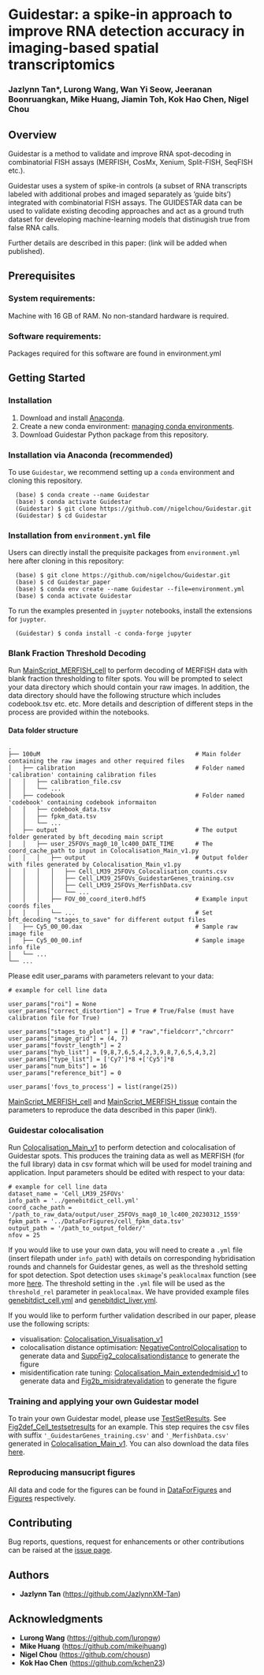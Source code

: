 # Guidestar: a spike-in approach to improve RNA detection accuracy in imaging-based spatial transcriptomics


### Jazlynn Tan\*, Lurong Wang, Wan Yi Seow, Jeeranan Boonruangkan, Mike Huang, Jiamin Toh, Kok Hao Chen, Nigel Chou

## Overview

Guidestar is a method to validate and improve RNA spot-decoding in combinatorial FISH assays (MERFISH, CosMx, Xenium, Split-FISH, SeqFISH etc.).

Guidestar uses a system of spike-in controls (a subset of RNA transcripts labeled with additional probes and imaged separately as ‘guide bits’) integrated with combinatorial FISH assays. The GUIDESTAR data can be used to validate existing decoding approaches and act as a ground truth dataset for developing machine-learning models that distinugish true from false RNA calls. 

<!--
Guidestar improves decoding accuracy, as measured by F1 score, in cell-line samples. It also generalized well to tissue samples.
-->

Further details are described in this paper: (link will be added when published).

## Prerequisites <a name="prereqs"></a>

### System requirements: <a name="sysreqs"></a>

Machine with 16 GB of RAM. No non-standard hardware is required.

### Software requirements: <a name="softreqs"></a>

Packages required for this software are found in environment.yml

<!--
## License <a name="lic"></a>

This project is licensed under ...
-->

## Getting Started <a name="getstart"></a>

   
### Installation <a name="install"></a>

1.	Download and install [Anaconda](https://www.anaconda.com/distribution/#download-section).
2.	Create a new conda environment: [managing conda environments](https://docs.conda.io/projects/conda/en/latest/user-guide/tasks/manage-environments.html). 
3.	Download Guidestar Python package from this repository.

### Installation via Anaconda (recommended) <a name="install"></a>

To use ``Guidestar``, we recommend setting up a ``conda`` environment and cloning this repository.

      (base) $ conda create --name Guidestar
      (base) $ conda activate Guidestar
      (Guidestar) $ git clone https://github.com//nigelchou/Guidestar.git
      (Guidestar) $ cd Guidestar

### Installation from `environment.yml` file <a name="install"></a>

Users can directly install the prequisite packages from `environment.yml` here after cloning in this repository:

      (base) $ git clone https://github.com/nigelchou/Guidestar.git
      (base) $ cd Guidestar_paper
      (base) $ conda env create --name Guidestar --file=environment.yml
      (base) $ conda activate Guidestar

To run the examples presented in `juypter` notebooks, install the extensions for `juypter`.

      (Guidestar) $ conda install -c conda-forge jupyter

### Blank Fraction Threshold Decoding <a name="BFT"></a>
Run [MainScript_MERFISH_cell](../MainScript_MERFISH_cell.py) to perform decoding of MERFISH data with blank fraction thresholding to filter spots. You will be prompted to select your data directory which should contain your raw images. In addition, the data directory should have the following structure which includes codebook.tsv etc. etc. More details and description of different steps in the process are provided within the notebooks.

#### Data folder structure

    .
    ├── 100uM                                            # Main folder containing the raw images and other required files
    │   ├── calibration                                  # Folder named 'calibration' containing calibration files
    │   │   ├── calibration_file.csv
    │   │   └── ... 
    │   ├── codebook                                     # Folder named 'codebook' containing codebook informaiton
    │   │   ├── codebook_data.tsv
    │   │   ├── fpkm_data.tsv
    │   │   └── ...     
    │   ├── output                                       # The output folder generated by bft_decoding main script
    │   │   ├── user_25FOVs_mag0_10_lc400_DATE_TIME      # The coord_cache_path to input in Colocalisation_Main_v1.py
    │   │   │   ├── output                               # Output folder with files generated by Colocalisation_Main_v1.py
    │   │   │   │   ├── Cell_LM39_25FOVs_Colocalisation_counts.csv             
    │   │   │   │   ├── Cell_LM39_25FOVs_GuidestarGenes_training.csv
    │   │   │   │   ├── Cell_LM39_25FOVs_MerfishData.csv
    │   │   │   │   └── ...
    │   │   │   ├── FOV_00_coord_iter0.hdf5              # Example input coords files 
    │   │   │   └── ...                                  # Set bft_decoding "stages_to_save" for different output files
    │   ├── Cy5_00_00.dax                                # Sample raw image file
    │   ├── Cy5_00_00.inf                                # Sample image info file
    │   └── ...
    └── ...

Please edit user_params with parameters relevant to your data:
```
# example for cell line data

user_params["roi"] = None 
user_params["correct_distortion"] = True # True/False (must have calibration file for True)

user_params["stages_to_plot"] = [] # "raw","fieldcorr","chrcorr"
user_params["image_grid"] = (4, 7)
user_params["fovstr_length"] = 2
user_params["hyb_list"] = [9,8,7,6,5,4,2,3,9,8,7,6,5,4,3,2]
user_params["type_list"] = ['Cy7']*8 +['Cy5']*8
user_params["num_bits"] = 16
user_params["reference_bit"] = 0

user_params['fovs_to_process'] = list(range(25))
```

[MainScript_MERFISH_cell](../MainScript_MERFISH_cell.py) and [MainScript_MERFISH_tissue](../MainScript_MERFISH_tissue.py) contain the parameters to reproduce the data described in this paper (link!). 

### Guidestar colocalisation
Run [Colocalisation_Main_v1](Guidestar_colocalisation/Colocalisation_Main_v1.py) to perform detection and colocalisation of Guidestar spots. This produces the training data as well as MERFISH (for the full library) data in csv format which will be used for model training and application. Input parameters should be edited with respect to your data:
```
# example for cell line data
dataset_name = 'Cell_LM39_25FOVs'
info_path = '../genebitdict_cell.yml'
coord_cache_path = '/path_to_raw_data/output/user_25FOVs_mag0_10_lc400_20230312_1559'
fpkm_path = '../DataForFigures/cell_fpkm_data.tsv'
output_path = '/path_to_output_folder/'
nfov = 25
```

If you would like to use your own data, you will need to create a `.yml` file (insert filepath under `info_path`) with details on corresponding hybridisation rounds and channels for Guidestar genes, as well as the threshold setting for spot detection. Spot detection uses `skimage`'s `peaklocalmax` function (see more [here](https://scikit-image.org/docs/stable/api/skimage.feature.html#skimage.feature.peak_local_max). The threshold setting in the `.yml` file will be used as the `threshold_rel` parameter in `peaklocalmax`. We have provided example files [genebitdict_cell.yml](genebitdict_cell.yml) and [genebitdict_liver.yml](genebitdict_liver.yml).  

If you would like to perform further validation described in our paper, please use the following scripts:
* visualisation: [Colocalisation_Visualisation_v1](Guidestar_colocalisation/Colocalisation_Visualisation_v1.py)
* colocalisation distance optimisation: [NegativeControlColocalisation](Guidestar_colocalisation/NegativeControlColocalisation.py) to generate data and [SuppFig2_colocalisationdistance](Figures/SuppFig2_colocalisationdistance.py) to generate the figure
* misidentification rate tuning: [Colocalisation_Main_extendedmisid_v1](Guidestar_colocalisation/Colocalisation_Main_extendedmisid_v1.py) to generate data and [Fig2b_misidratevalidation](Figures/Fig2b_misidratevalidation.py) to generate the figure

### Training and applying your own Guidestar model
To train your own Guidestar model, please use [TestSetResults](Guidestar_model/TestSetResults.py). See [Fig2def_Cell_testsetresults](Figures/Fig2def_Cell_testsetresults.py) for an example. This step requires the csv files with suffix `'_GuidestarGenes_training.csv'` and `'_MerfishData.csv'` generated in [Colocalisation_Main_v1](Guidestar_colocalisation/Colocalisation_Main_v1.py). You can also download the data files [here](https://drive.google.com/drive/folders/122UvRUf9SqZhPW2tYLKfgjZl1Y_HP1Kx?usp=drive_link).

### Reproducing mansucript figures
All data and code for the figures can be found in [DataForFigures](DataForFigures) and [Figures](Figures) respectively.

## Contributing

Bug reports, questions, request for enhancements or other contributions
can be raised at the [issue
page](<https://github.com/nigelchou/Guidestar/issues>).

## Authors <a name="authors"></a>

* **Jazlynn Tan** (https://github.com/JazlynnXM-Tan)

## Acknowledgments <a name="ack"></a>

* **Lurong Wang**  (https://github.com/lurongw)
* **Mike Huang**  (https://github.com/mikejhuang)
* **Nigel Chou**  (https://github.com/chousn)
* **Kok Hao Chen**  (https://github.com/kchen23)
